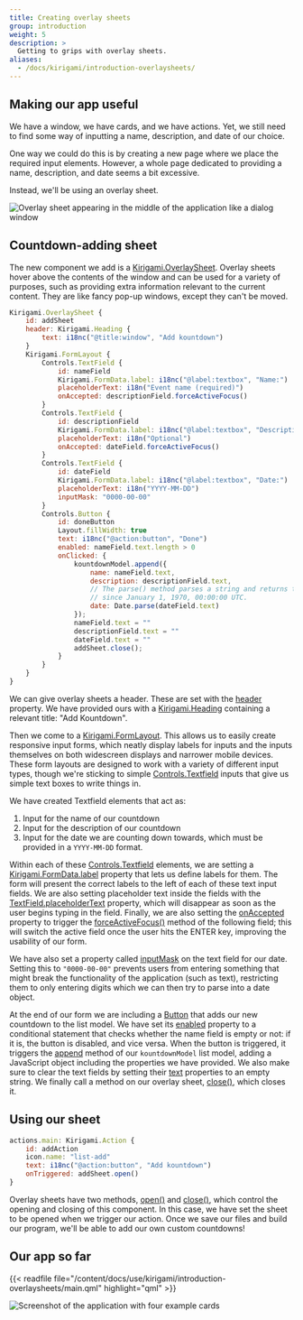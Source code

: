 ```yaml
---
title: Creating overlay sheets
group: introduction
weight: 5
description: >
  Getting to grips with overlay sheets.
aliases:
  - /docs/kirigami/introduction-overlaysheets/
---
```


## Making our app useful

We have a window, we have cards, and we have actions. Yet, we still need to find some way of inputting a name, description, and date of our choice.

One way we could do this is by creating a new page where we place the required input elements. However, a whole page dedicated to providing a name, description, and date seems a bit excessive.

Instead, we'll be using an overlay sheet.

![Overlay sheet appearing in the middle of the application like a dialog window](addSheet.webp)

## Countdown-adding sheet

The new component we add is a [Kirigami.OverlaySheet](docs:kirigami2;OverlaySheet). Overlay sheets hover above the contents of the window and can be used for a variety of purposes, such as providing extra information relevant to the current content. They are like fancy pop-up windows, except they can't be moved.

```qml
Kirigami.OverlaySheet {
    id: addSheet
    header: Kirigami.Heading {
        text: i18nc("@title:window", "Add kountdown")
    }
    Kirigami.FormLayout {
        Controls.TextField {
            id: nameField
            Kirigami.FormData.label: i18nc("@label:textbox", "Name:")
            placeholderText: i18n("Event name (required)")
            onAccepted: descriptionField.forceActiveFocus()
        }
        Controls.TextField {
            id: descriptionField
            Kirigami.FormData.label: i18nc("@label:textbox", "Description:")
            placeholderText: i18n("Optional")
            onAccepted: dateField.forceActiveFocus()
        }
        Controls.TextField {
            id: dateField
            Kirigami.FormData.label: i18nc("@label:textbox", "Date:")
            placeholderText: i18n("YYYY-MM-DD")
            inputMask: "0000-00-00"
        }
        Controls.Button {
            id: doneButton
            Layout.fillWidth: true
            text: i18nc("@action:button", "Done")
            enabled: nameField.text.length > 0
            onClicked: {
                kountdownModel.append({
                    name: nameField.text,
                    description: descriptionField.text,
                    // The parse() method parses a string and returns the number of milliseconds
                    // since January 1, 1970, 00:00:00 UTC.
                    date: Date.parse(dateField.text)
                });
                nameField.text = ""
                descriptionField.text = ""
                dateField.text = ""
                addSheet.close();
            }
        }
    }
}
```

We can give overlay sheets a header. These are set with the [header](docs:kirigami2;templates::OverlaySheet::header) property. We have provided ours with a [Kirigami.Heading](docs:kirigami2;Heading) containing a relevant title: "Add Kountdown".

Then we come to a [Kirigami.FormLayout](docs:kirigami2;FormLayout). This allows us to easily create responsive input forms, which neatly display labels for inputs and the inputs themselves on both widescreen displays and narrower mobile devices. These form layouts are designed to work with a variety of different input types, though we're sticking to simple [Controls.Textfield](docs:qtquickcontrols;QtQuick.Controls.TextField) inputs that give us simple text boxes to write things in.

We have created Textfield elements that act as:

1. Input for the name of our countdown
2. Input for the description of our countdown
3. Input for the date we are counting down towards, which must be provided in a `YYYY-MM-DD` format.

Within each of these [Controls.Textfield](docs:qtquickcontrols;QtQuick.Controls.TextField) elements, we are setting a [Kirigami.FormData.label](docs:kirigami2;FormLayoutAttached::label) property that lets us define labels for them. The form will present the correct labels to the left of each of these text input fields. We are also setting placeholder text inside the fields with the [TextField.placeholderText](https://doc.qt.io/qt-5/qml-qtquick-controls2-textfield.html#placeholderText-prop) property, which will disappear as soon as the user begins typing in the field. Finally, we are also setting the [onAccepted](https://doc.qt.io/qt-6/qml-qtquick-textinput.html#accepted-signal) property to trigger the [forceActiveFocus()](https://doc.qt.io/qt-6/qml-qtquick-item.html#forceActiveFocus-method) method of the following field; this will switch the active field once the user hits the ENTER key, improving the usability of our form.

We have also set a property called [inputMask](https://doc.qt.io/qt-6/qml-qtquick-textinput.html#inputMask-prop) on the text field for our date. Setting this to `"0000-00-00"` prevents users from entering something that might break the functionality of the application (such as text), restricting them to only entering digits which we can then try to parse into a date object.

At the end of our form we are including a [Button](docs:qtquickcontrols;QtQuick.Controls.Button) that adds our new countdown to the list model. We have set its [enabled](https://doc.qt.io/qt-5/qml-qtquick-item.html#enabled-prop) property to a conditional statement that checks whether the name field is empty or not: if it is, the button is disabled, and vice versa. When the button is triggered, it triggers the [append](https://doc.qt.io/qt-6/qml-qtqml-models-listmodel.html#append-method) method of our `kountdownModel` list model, adding a JavaScript object including the properties we have provided. We also make sure to clear the text fields by setting their [text](https://doc.qt.io/qt-6/qml-qtquick-textinput.html#text-prop) properties to an empty string. We finally call a method on our overlay sheet, [close()](docs:kirigami2;templates::OverlaySheet::close), which closes it.

## Using our sheet

```qml
actions.main: Kirigami.Action {
    id: addAction
    icon.name: "list-add"
    text: i18nc("@action:button", "Add kountdown")
    onTriggered: addSheet.open()
}
```

Overlay sheets have two methods, [open()](docs:kirigami2;templates::OverlaySheet::open) and [close()](docs:kirigami2;templates::OverlaySheet::close), which control the opening and closing of this component. In this case, we have set the sheet to be opened when we trigger our action. Once we save our files and build our program, we'll be able to add our own custom countdowns!


## Our app so far

{{< readfile file="/content/docs/use/kirigami/introduction-overlaysheets/main.qml" highlight="qml" >}}

![Screenshot of the application with four example cards](addedKountdowns.webp)
